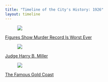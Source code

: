 ```yaml
---
title: "Timeline of the City's History: 1926"
layout: timeline
---
```


<div class="tile is-ancestor">
  <div class="tile is-parent">
    <article class="tile is-child box">
        <a href="/historical/timeline/1926/282" title="Figures Show Murder Record Is Worst Ever">
            <figure class="image is-128x128">
                <img src="/img/timeline/1926/small/282.jpg">
            </figure>
            <div class="content">
                <p>Figures Show Murder Record Is Worst Ever</p>
            </div>
        </a>
    </article>
  </div>
  <div class="tile is-parent">
    <article class="tile is-child box">
        <a href="/historical/timeline/1926/301" title="Judge Harry B. Miller">
            <figure class="image is-128x128">
                <img src="/img/timeline/1926/small/301.jpg">
            </figure>
            <div class="content">
                <p>Judge Harry B. Miller</p>
            </div>    
        </a>
    </article>
  </div>
  <div class="tile is-parent">
    <article class="tile is-child box">
        <a href="/historical/timeline/1926/228" title="The Famous Gold Coast">
            <figure class="image is-128x128">
                <img src="/img/timeline/1926/small/228.jpg">
            </figure>
            <div class="content">
                <p>The Famous Gold Coast</p>
            </div>  
        </a>  
    </article>
  </div>
</div>